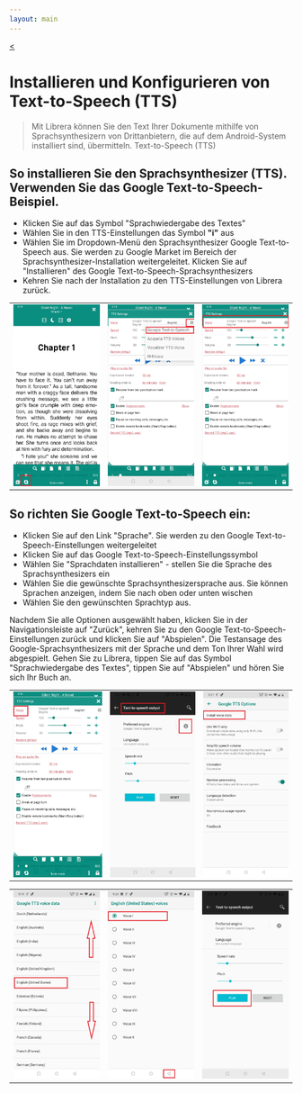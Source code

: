 ```yaml
---
layout: main
---
```

[<](/wiki/faq/de)

# Installieren und Konfigurieren von Text-to-Speech (TTS)

> Mit Librera können Sie den Text Ihrer Dokumente mithilfe von Sprachsynthesizern von Drittanbietern, die auf dem Android-System installiert sind, übermitteln. Text-to-Speech (TTS)

## So installieren Sie den Sprachsynthesizer (TTS). Verwenden Sie das Google Text-to-Speech-Beispiel.

* Klicken Sie auf das Symbol &quot;Sprachwiedergabe des Textes&quot;
* Wählen Sie in den TTS-Einstellungen das Symbol **&quot;i&quot;** aus
* Wählen Sie im Dropdown-Menü den Sprachsynthesizer Google Text-to-Speech aus. Sie werden zu Google Market im Bereich der Sprachsynthesizer-Installation weitergeleitet. Klicken Sie auf &quot;Installieren&quot; des Google Text-to-Speech-Sprachsynthesizers
* Kehren Sie nach der Installation zu den TTS-Einstellungen von Librera zurück.

||||
|-|-|-|
|![](1.jpg)|![](3.jpg)|![](2.jpg)|


## So richten Sie Google Text-to-Speech ein:

* Klicken Sie auf den Link &quot;Sprache&quot;. Sie werden zu den Google Text-to-Speech-Einstellungen weitergeleitet
* Klicken Sie auf das Google Text-to-Speech-Einstellungssymbol
* Wählen Sie &quot;Sprachdaten installieren&quot; - stellen Sie die Sprache des Sprachsynthesizers ein
* Wählen Sie die gewünschte Sprachsynthesizersprache aus. Sie können Sprachen anzeigen, indem Sie nach oben oder unten wischen
* Wählen Sie den gewünschten Sprachtyp aus.

Nachdem Sie alle Optionen ausgewählt haben, klicken Sie in der Navigationsleiste auf &quot;Zurück&quot;, kehren Sie zu den Google Text-to-Speech-Einstellungen zurück und klicken Sie auf &quot;Abspielen&quot;. Die Testansage des Google-Sprachsynthesizers mit der Sprache und dem Ton Ihrer Wahl wird abgespielt. Gehen Sie zu Librera, tippen Sie auf das Symbol &quot;Sprachwiedergabe des Textes&quot;, tippen Sie auf &quot;Abspielen&quot; und hören Sie sich Ihr Buch an.

||||
|-|-|-|
|![](4.jpg)|![](5.jpg)|![](6.jpg)|

||||
|-|-|-|
|![](7.jpg)|![](8.jpg)|![](9.jpg)|
